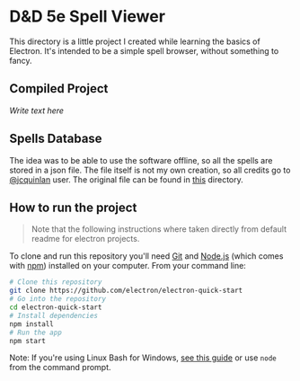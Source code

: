# D&D 5e Spell Viewer

This directory is a little project I created while learning the basics of Electron.
It's intended to be a simple spell browser, without something to fancy.

## Compiled Project

*Write text here*

## Spells Database

The idea was to be able to use the software offline, so all the spells are stored in a json file.
The file itself is not my own creation, so all credits go to [@jcquinlan](https://github.com/jcquinlan) user.
The original file can be found in [this](https://github.com/jcquinlan/dnd-spells) directory.

## How to run the project

> Note that the following instructions where taken directly from default readme for electron projects.

To clone and run this repository you'll need [Git](https://git-scm.com) and [Node.js](https://nodejs.org/en/download/) (which comes with [npm](http://npmjs.com)) installed on your computer. From your command line:

```bash
# Clone this repository
git clone https://github.com/electron/electron-quick-start
# Go into the repository
cd electron-quick-start
# Install dependencies
npm install
# Run the app
npm start
```

Note: If you're using Linux Bash for Windows, [see this guide](https://www.howtogeek.com/261575/how-to-run-graphical-linux-desktop-applications-from-windows-10s-bash-shell/) or use `node` from the command prompt.

